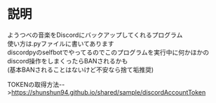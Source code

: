 # 説明
ようつべの音楽をDiscordにバックアップしてくれるプログラム  
使い方は.pyファイルに書いてあります  
discordpyのselfbotでやってるのでこのプログラムを実行中に何かほかのdiscord操作をしまくったらBANされるかも  
(基本BANされることはないけど不安なら捨て垢推奨)  
  
TOKENの取得方法-->https://shunshun94.github.io/shared/sample/discordAccountToken
